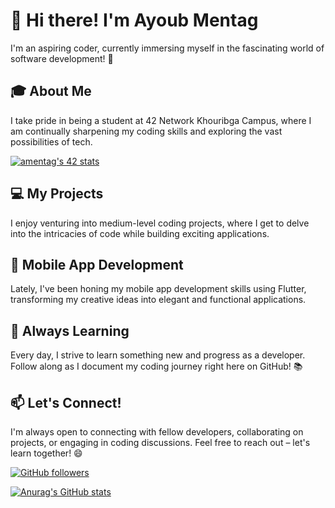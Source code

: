 # 👋 Hi there! I'm Ayoub Mentag

I'm an aspiring coder, currently immersing myself in the fascinating world of software development! 🚀

## 🎓 About Me

I take pride in being a student at 42 Network Khouribga Campus, where I am continually sharpening my coding skills and exploring the vast possibilities of tech.

[![amentag's 42 stats](https://badge.mediaplus.ma/darkblue/amentag)](https://github.com/oakoudad/badge42)

## 💻 My Projects

I enjoy venturing into medium-level coding projects, where I get to delve into the intricacies of code while building exciting applications.

## 📱 Mobile App Development

Lately, I've been honing my mobile app development skills using Flutter, transforming my creative ideas into elegant and functional applications.

## 🌱 Always Learning

Every day, I strive to learn something new and progress as a developer. Follow along as I document my coding journey right here on GitHub! 📚

## 📫 Let's Connect!

I'm always open to connecting with fellow developers, collaborating on projects, or engaging in coding discussions. Feel free to reach out – let's learn together! 😄

[![GitHub followers](https://img.shields.io/github/followers/Ayoub-Mentag)](https://github.com/Ayoub-Mentag)

[![Anurag's GitHub stats](https://github-readme-stats.vercel.app/api?username=Ayoub-Mentag&show_icons=true&theme=holi)](https://github.com/Ayoub-Mentag/github-readme-stats)
